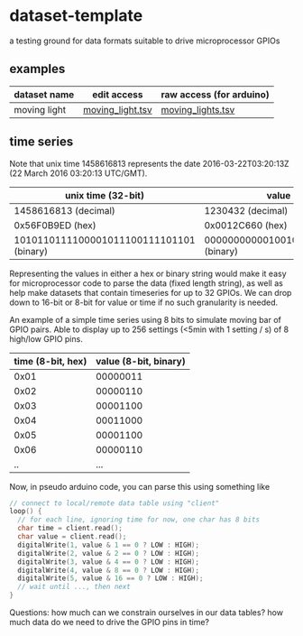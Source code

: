 # dataset-template
a testing ground for data formats suitable to drive microprocessor GPIOs

## examples

 dataset name | edit access | raw access (for arduino)
  --- | --- | ---
  moving light | [moving_light.tsv](../master/moving_light.tsv) | [moving_lights.tsv](https://raw.githubusercontent.com/opendataopenminds/dataset-template/master/moving_light.tsv)



## time series 

Note that unix time 1458616813 represents the date 2016-03-22T03:20:13Z (22 March 2016 03:20:13 UTC/GMT).

 unix time (32-bit) | value (32-bit)
 --- | ---
 1458616813 (decimal) | 1230432 (decimal)
 0x56F0B9ED (hex) | 0x0012C660 (hex)
 1010110111100001011100111101101 (binary) | 00000000000100101100011001100000 (binary)

Representing the values in either a hex or binary string would make it easy for microprocessor code to parse the data (fixed length string), as well as help make datasets that contain timeseries for up to 32 GPIOs. We can drop down to 16-bit or 8-bit for value or time if no such granularity is needed.

An example of a simple time series using 8 bits to simulate moving bar of GPIO pairs. Able to display up to 256 settings (<5min with 1 setting / s) of 8 high/low GPIO pins.

 time (8-bit, hex) | value (8-bit, binary)
 --- | ---
 0x01 | 00000011
 0x02 | 00000110
 0x03 | 00001100
 0x04 | 00011000
 0x05 | 00001100
 0x06 | 00000110
 .. | ...

Now, in pseudo arduino code, you can parse this using something like

```cpp
// connect to local/remote data table using "client"
loop() {
  // for each line, ignoring time for now, one char has 8 bits
  char time = client.read();
  char value = client.read();
  digitalWrite(1, value & 1 == 0 ? LOW : HIGH);
  digitalWrite(2, value & 2 == 0 ? LOW : HIGH);
  digitalWrite(3, value & 4 == 0 ? LOW : HIGH);
  digitalWrite(4, value & 8 == 0 ? LOW : HIGH);
  digitalWrite(5, value & 16 == 0 ? LOW : HIGH);
  // wait until ..., then next
}
```

Questions: how much can we constrain ourselves in our data tables? how much data do we need to drive the GPIO pins in time?

